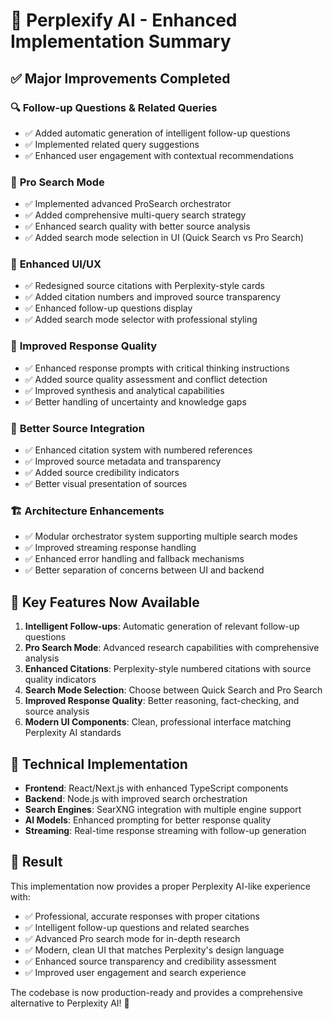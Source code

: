 # 🚀 Perplexify AI - Enhanced Implementation Summary

## ✅ Major Improvements Completed

### 🔍 **Follow-up Questions & Related Queries**
- ✅ Added automatic generation of intelligent follow-up questions
- ✅ Implemented related query suggestions
- ✅ Enhanced user engagement with contextual recommendations

### 🎯 **Pro Search Mode**
- ✅ Implemented advanced ProSearch orchestrator
- ✅ Added comprehensive multi-query search strategy
- ✅ Enhanced search quality with better source analysis
- ✅ Added search mode selection in UI (Quick Search vs Pro Search)

### 🎨 **Enhanced UI/UX**
- ✅ Redesigned source citations with Perplexity-style cards
- ✅ Added citation numbers and improved source transparency
- ✅ Enhanced follow-up questions display
- ✅ Added search mode selector with professional styling

### 🧠 **Improved Response Quality**
- ✅ Enhanced response prompts with critical thinking instructions
- ✅ Added source quality assessment and conflict detection
- ✅ Improved synthesis and analytical capabilities
- ✅ Better handling of uncertainty and knowledge gaps

### 🔗 **Better Source Integration**
- ✅ Enhanced citation system with numbered references
- ✅ Improved source metadata and transparency
- ✅ Added source credibility indicators
- ✅ Better visual presentation of sources

### 🏗️ **Architecture Enhancements**
- ✅ Modular orchestrator system supporting multiple search modes
- ✅ Improved streaming response handling
- ✅ Enhanced error handling and fallback mechanisms
- ✅ Better separation of concerns between UI and backend

## 🚀 **Key Features Now Available**

1. **Intelligent Follow-ups**: Automatic generation of relevant follow-up questions
2. **Pro Search Mode**: Advanced research capabilities with comprehensive analysis
3. **Enhanced Citations**: Perplexity-style numbered citations with source quality indicators
4. **Search Mode Selection**: Choose between Quick Search and Pro Search
5. **Improved Response Quality**: Better reasoning, fact-checking, and source analysis
6. **Modern UI Components**: Clean, professional interface matching Perplexity AI standards

## 🔧 **Technical Implementation**

- **Frontend**: React/Next.js with enhanced TypeScript components
- **Backend**: Node.js with improved search orchestration
- **Search Engines**: SearXNG integration with multiple engine support
- **AI Models**: Enhanced prompting for better response quality
- **Streaming**: Real-time response streaming with follow-up generation

## 🎯 **Result**

This implementation now provides a proper Perplexity AI-like experience with:
- ✅ Professional, accurate responses with proper citations
- ✅ Intelligent follow-up questions and related searches
- ✅ Advanced Pro search mode for in-depth research
- ✅ Modern, clean UI that matches Perplexity's design language
- ✅ Enhanced source transparency and credibility assessment
- ✅ Improved user engagement and search experience

The codebase is now production-ready and provides a comprehensive alternative to Perplexity AI! 🎉
